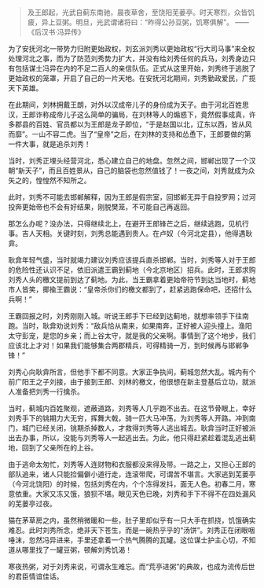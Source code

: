 > 及王郎起，光武自蓟东南驰，晨夜草舍，至饶阳芜蒌亭。时天寒烈，众皆饥疲，异上豆粥。明旦，光武谓诸将曰：“昨得公孙豆粥，饥寒俱解”。
> ——《后汉书·冯异传》

为了安抚河北一带势力归附更始政权，刘玄派刘秀以更始政权“行大司马事”来全权处理河北之事，而为了防范刘秀势力扩大，并没有给刘秀任何的兵马，刘秀身边只有包括谋士冯异在内的不足二百人的亲信队伍。正式从这里开始，刘秀终于逃脱了更始政权的笼罩，开启了自己的一片天地。在安抚河北期间，刘秀勤政爱民，广揽天下英雄。

在此期间，刘林拥戴王朗，对外以汉成帝儿子的身份成为天子。由于河北百姓思汉，王郎诈称成帝儿子这么简单的骗局，在刘林等人的煽惑下，竟然假事成真，许多郡县的百姓、官员都以为王郎是龙子即位，“于是赵国以北，辽东以西，皆从风而靡”。一山不容二虎。当了“皇帝”之后，在刘林的支持和怂恿下，王郎要做的第一件大事，就是追杀刘秀！

当时，刘秀正埋头经营河北，悉心建立自己的地盘。忽然之间，邯郸出现了一个汉朝“新天子”，而且百姓景从，自己的脑袋也忽然值钱了！一夜之间，刘秀就成为众矢之的，惶惶然不知所之。

此时，刘秀不可能去邯郸解释，因为王郎是假宗室，回邯郸无异于自投罗网；过河投奔更始帝也不会有好结果，刚脱樊笼，不可能自己再返回。

那怎么办呢？没办法，只得继续北上，在避开王郎锋芒之后，继续逃跑，见机行事。吉人天相。关键时刻，刘秀总能遇到贵人。在卢奴（今河北定县），他得遇耿弇。

耿弇年轻气盛，当时就竭力建议刘秀应该提兵直杀邯郸。当时，刘秀等人对于王郎的危险性还认识不足，依旧派遣王霸到蓟地（今北京地区）招兵。此时，王郎求购刘秀人头的檄文提前到达了蓟地。为此，当王霸拿着更始帝符节到达当地时，蓟地市人皆笑，揶揄王霸说：“皇帝杀你们的檄文都到了，赶紧逃跑保命吧，还招什么兵啊！”

王霸回报之时，刘秀刚刚入城。听说王郎手下已经到达蓟地，就想率领手下往南跑。当时，耿弇劝说刘秀：“敌兵恰从南来，如果南奔，正好被人迎头撞上。渔阳太守彭宠，是您的乡亲；而上谷太守，就是我的父亲啊。事情到了这个地步，我们应该北上才对！如果我们能够集合两郡精兵，可得精骑一万，到时候再与邯郸争锋！”

刘秀心向耿弇所言，但他手下都不同意。大家正争执间，蓟城忽然大乱。城内有个前广阳王之子刘接，由于接到王郎、刘林的檄文，他很想在新主登基后立功，就派人准备把刘秀一行擒杀。

当时，蓟城内百姓聚观，遮蔽道路，刘秀等人几乎跑不出去。在这节骨眼上，幸好刘秀手下的铫期力大无穷，挥舞大戟，骑一匹大马冲荡，为刘秀等人开路。冲到南门，城门已经关闭，铫期杀掉数人，才救得刘秀等人逃出城去。耿弇当时正好被派出去办事，所以，没能与刘秀等人一起逃出去。为此，他只得赶紧趁着混乱逃出蓟地，回到了父亲所在的上谷。

由于逃命太匆忙，刘秀等人连财物和衣服都没来得及带。一路之上，又担心王郎的部队追来，诸人只能捡偏僻小道行走，连滚带爬，可谓苦不堪言。大家逃到芜蒌亭（今河北饶阳）的时候，包括刘秀在内，个个冻得发抖，面无人色。初春二月，寒意依重。大家又冻又饿，狼狈不堪。眼见天色已晚，刘秀和手下不得不在四处漏风的芜蒌亭过夜。

猫在茅草房之内，虽然稍微暖和一些，肚子里却似乎有一只大手在抓挠，饥饿确实难忍。此时刘秀所念，绝非天下苍生，而是一碗热乎乎的“汤饼”。刘秀正在闭眼咽唾沫，忽然冯异进来，手里还拿着一个热气腾腾的瓦罐。这位谋士护主心切，不知道从哪里找了一罐豆粥，顿解刘秀饥渴！

寒夜热粥，对于刘秀来说，可谓永生难忘。而“荒亭进粥”的典故，也成为流传后世的君臣情谊佳话。
